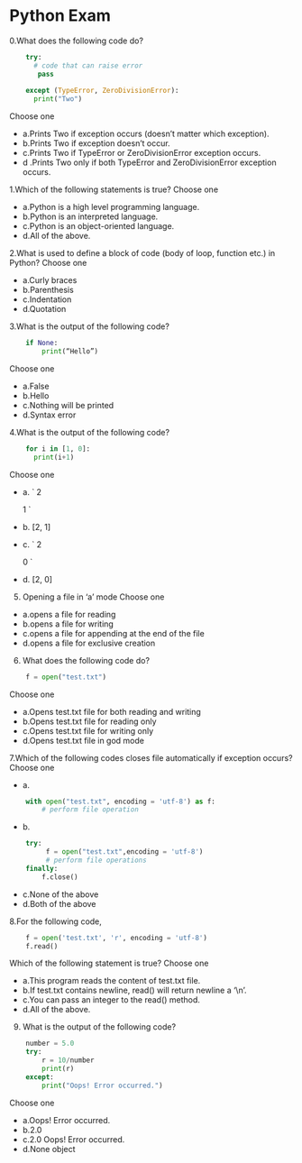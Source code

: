 # Python Exam

0.What does the following code do?
```py
    try:
      # code that can raise error
       pass
      
    except (TypeError, ZeroDivisionError):
      print("Two")
```
Choose one
* a.Prints Two if exception occurs (doesn’t matter which exception).
* b.Prints Two if exception doesn’t occur.
* c.Prints Two if TypeError or ZeroDivisionError exception occurs.
* d .Prints Two only if both TypeError and ZeroDivisionError exception occurs.

1.Which of the following statements is true?
Choose one
* a.Python is a high level programming language.
* b.Python is an interpreted language.
* c.Python is an object-oriented language.
* d.All of the above.

2.What is used to define a block of code (body of loop, function etc.) in Python?
Choose one
* a.Curly braces
* b.Parenthesis
* c.Indentation
* d.Quotation

3.What is the output of the following code?
```py
    if None:
        print(“Hello”)
```
Choose one
* a.False
* b.Hello
* c.Nothing will be printed
* d.Syntax error

4.What is the output of the following code?
```py
    for i in [1, 0]:
      print(i+1)
```
Choose one
* a. `
    2

    1
    `

* b. [2, 1]
	
* c. `
    2

    0
    `
* d. [2, 0]

5. Opening a file in ‘a’ mode
Choose one
* a.opens a file for reading
* b.opens a file for writing
* c.opens a file for appending at the end of the file
* d.opens a file for exclusive creation

6. What does the following code do?
```py
    f = open("test.txt")
```
Choose one
* a.Opens test.txt file for both reading and writing
* b.Opens test.txt file for reading only
* c.Opens test.txt file for writing only
* d.Opens test.txt file in god mode


7.Which of the following codes closes file automatically if exception occurs?
Choose one
* a.
```py
    with open("test.txt", encoding = 'utf-8') as f:
        # perform file operation
```
* b.
```py
    try:
         f = open("test.txt",encoding = 'utf-8')
         # perform file operations
    finally:
        f.close()
```
* c.None of the above
* d.Both of the above

8.For the following code,
```py
    f = open('test.txt', 'r', encoding = 'utf-8')
    f.read()
```
Which of the following statement is true?
Choose one
* a.This program reads the content of test.txt file.
* b.If test.txt contains newline, read() will return newline a ‘\n’.
* c.You can pass an integer to the read() method.
* d.All of the above.


9. What is the output of the following code?
```py
    number = 5.0
    try:
        r = 10/number
        print(r)
    except:
        print("Oops! Error occurred.")
```
Choose one
* a.Oops! Error occurred.
* b.2.0
* c.2.0 Oops! Error occurred.
* d.None object
